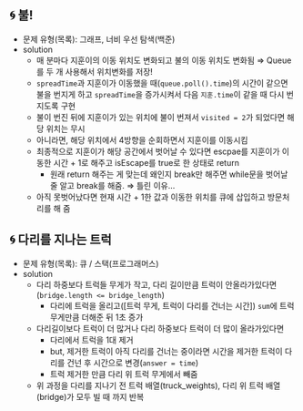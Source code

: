 ## 🌀 불!

- 문제 유형(목록): 그래프, 너비 우선 탐색(백준)
- solution
  - 매 분마다 지훈이의 이동 위치도 변화되고 불의 이동 위치도 변화됨 ⇒ Queue를 두 개 사용해서 위치변화를 저장!
  - `spreadTime`과 지훈이가 이동했을 때(`queue.poll().time`)의 시간이 같으면 불을 번지게 하고 `spreadTime`을 증가시켜서 다음 `지훈.time`이 같을 때 다시 번지도록 구현
  - 불이 번진 뒤에 지훈이가 있는 위치에 불이 번져서 `visited = 2`가 되었다면 해당 위치는 무시
  - 아니라면, 해당 위치에서 4방향을 순회하면서 지훈이를 이동시킴
  - 최종적으로 지훈이가 해당 공간에서 벗어날 수 있다면 escpae를 지훈이가 이동한 시간 + 1로 해주고 isEscape를 true로 한 상태로 return
    - 원래 return 해주는 게 맞는데 왜인지 break만 해주면 while문을 벗어날 줄 알고 break를 해줌. ⇒ 틀린 이유...
  - 아직 못벗어났다면 현재 시간 + 1한 값과 이동한 위치를 큐에 삽입하고 방문처리를 해 줌

## 🌀 다리를 지나는 트럭

- 문제 유형(목록): 큐 / 스택(프로그래머스)
- solution
  - 다리 하중보다 트럭들 무게가 작고, 다리 길이만큼 트럭이 안올라가있다면(`bridge.length <= bridge_length`)
    - 다리에 트럭을 올리고([트럭 무게, 트럭이 다리를 건너는 시간]) `sum`에 트럭 무게만큼 더해준 뒤 1초 증가
  - 다리길이보다 트럭이 더 많거나 다리 하중보다 트럭이 더 많이 올라가있다면
    - 다리에서 트럭을 1대 제거
    - but, 제거한 트럭이 아직 다리를 건너는 중이라면 시간을 제거한 트럭이 다리를 건넌 후 시간으로 변경(`answer = time`)
    - 트럭 제거한 만큼 다리 위 트럭 무게에서 빼줌
  - 위 과정을 다리를 지나기 전 트럭 배열(truck_weights), 다리 위 트럭 배열(bridge)가 모두 빌 때 까지 반복
